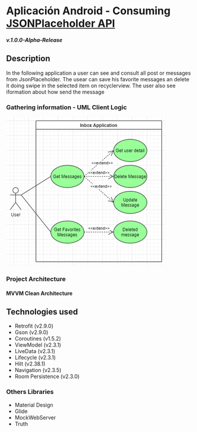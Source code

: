 # Aplicación Android  - Consuming [JSONPlaceholder API](https://jsonplaceholder.typicode.com/) 
***v.1.0.0-Alpha-Release***

## Description
In the following application a user can see and consult all post or messages from JsonPlaceholder. The usear can save his favorite messages an delete it doing swipe in the selected item on recyclerview. The user also see iformation about how send the message

### Gathering information - UML Client Logic

![Inicio de la aplicacion](https://github.com/essebas/InboxApp/blob/master/README-IMAGES/InboxUseCase.png)

### Project Architecture

#### MVVM Clean Architecture

## Technologies used
- Retrofit (v2.9.0)
- Gson (v2.9.0)
- Coroutines (v1.5.2)
- ViewModel (v2.3.1)
- LiveData (v2.3.1)
- Lifecycle (v2.3.1)
- Hilt (v2.38.1)
- Navigation (v2.3.5)
- Room Persistence (v2.3.0)

### Others Libraries
- Material Design
- Glide
- MockWebServer
- Truth
